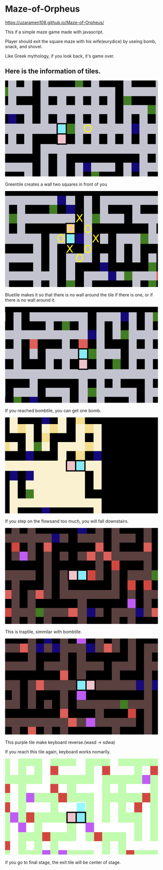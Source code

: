 # Maze-of-Orpheus
https://uzaramen108.github.io/Maze-of-Orpheus/

This if a simple maze game made with javascript.

Player should exit the square maze with his wife(eurydice) by useing bomb, snack, and shovel.

Like Greek mythology, if you look back, it's game over.

## Here is the information of tiles.
![greentile](https://github.com/uzaramen108/Maze-of-Orpheus/blob/main/greentile.png)

Greentile creates a wall two squares in front of you


![bluetile](https://github.com/uzaramen108/Maze-of-Orpheus/blob/main/bluetile.png)

Bluetile makes it so that there is no wall around the tile if there is one, or if there is no wall around it.


![bombtile](https://github.com/uzaramen108/Maze-of-Orpheus/blob/main/bombtile.png)

If you reached bombtile, you can get one bomb.


![flowsand](https://github.com/uzaramen108/Maze-of-Orpheus/blob/main/flowsand.png)

If you step on the flowsand too much, you will fall downstairs.


![traptile](https://github.com/uzaramen108/Maze-of-Orpheus/blob/main/traptile.png)

This is traptile, simmilar with bombtile.


![confusetile](https://github.com/uzaramen108/Maze-of-Orpheus/blob/main/confusetile.png)

This purple tile make keyboard reverse.(wasd -> sdwa)

If you reach this tile again, keyboard works nomarlly.


![exittile](https://github.com/uzaramen108/Maze-of-Orpheus/blob/main/exittile.png)

if you go to final stage, the exit tile will be center of stage.
